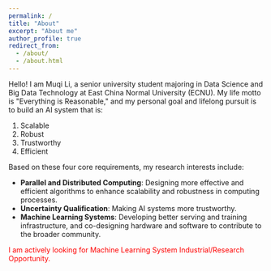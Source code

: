 ```yaml
---
permalink: /
title: "About"
excerpt: "About me"
author_profile: true
redirect_from: 
  - /about/
  - /about.html
---
```


Hello! I am Muqi Li, a senior university student majoring in Data Science and Big Data Technology at East China Normal University (ECNU). My life motto is "Everything is Reasonable," and my personal goal and lifelong pursuit is to build an AI system that is:

1. Scalable
2. Robust
3. Trustworthy
4. Efficient

Based on these four core requirements, my research interests include:

- **Parallel and Distributed Computing**: Designing more effective and efficient algorithms to enhance scalability and robustness in computing processes.
- **Uncertainty Qualification**: Making AI systems more trustworthy.
- **Machine Learning Systems**: Developing better serving and training infrastructure, and co-designing hardware and software to contribute to the broader community.

<span style="color: red;">I am actively looking for Machine Learning System Industrial/Research Opportunity.</span>
